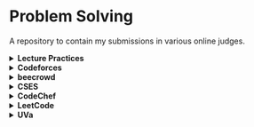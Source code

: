 # Problem Solving

A repository to contain my submissions in various online judges.

<details>
    <summary><b>Lecture Practices</b></summary>
    <table>
        <tr>
            <th>#</th>
            <th>Problem Title</th>
            <th>Solution</th>
        </tr>
        <tr>
            <td>0000</td>
            <td>Hello World!</td>
            <td><a href="/src/lecture_online/hello_world.c">[Link]</a></td>
        </tr>
        <tr>
            <td>0001</td>
            <td>Extremely Basic</td>
            <td><a href="/src/lecture_online/constants.c">[Link]</a></td>
        </tr>
        <tr>
            <td>0002</td>
            <td>Odd Even</td>
            <td><a href="/src/lecture_online/odd_even.c">[Link]</a></td>
        </tr>
        <tr>
            <td>0003</td>
            <td>Find All Divisors</td>
            <td><a href="/src/lecture_online/factor.c">[Link]</a></td>
        </tr>
        <tr>
            <td>0004</td>
            <td>Prime Composite</td>
            <td><a href="/src/lecture_online/prime_composite.c">[Link]</a></td>
        </tr>
        <tr>
            <td>0005</td>
            <td>Get All Prime Number</td>
            <td><a href="/src/lecture_online/find_all_prime.c">[Link]</a></td>
        </tr>
        <tr>
            <td>0006</td>
            <td>Digit Extraction</td>
            <td><a href="/src/lecture_online/extract_int.c">[Link]</a></td>
        </tr>
        <tr>
            <td>0007</td>
            <td>Sieve Of Eratosthenes</td>
            <td><a href="">[Link]</a></td>
        </tr>
        <tr>
            <td>0008</td>
            <td>GCD(Naive)</td>
            <td><a href="">[Link]</a></td>
        </tr>
        <tr>
            <td>0009</td>
            <td>GCD(Euiclidien)</td>
            <td><a href="">[Link]</a></td>
        </tr>
        <tr>
            <td>0010</td>
            <td>LCM(Naive)</td>
            <td><a href="">[Link]</a></td>
        </tr>
        <tr>
            <td>0011</td>
            <td>LCM(Formula)</td>
            <td><a href="">[Link]</a></td>
        </tr>
        <tr>
            <td>0012</td>
            <td>Factorial</td>
            <td><a href="">[Link]</a></td>
        </tr>
    </table>
</details>
<details>
    <summary><b>Codeforces</b></summary>
    <table>
        <tr>
            <th>#</th>
            <th>Problem </th>
            <th>Solution</th>
        </tr>
        <tr>
            <th>1A</th>
            <th>Theatre Square <a href="https://codeforces.com/problemset/problem/1/A">[Link]</a></th>
            <td><a href="/src/codeforces/theatre square.c">[Link]</a></td>
        </tr>
        <tr>
            <th>4A</th>
            <th>Watermelon <a href="https://codeforces.com/problemset/problem/4/A">[Link]</a></th>
            <td><a href="/src/codeforces/watermelon.c">[Link]</a></td>
        </tr>
        <tr>
            <th>25A</th>
            <th>IQ test <a href="https://codeforces.com/problemset/problem/25/A">[Link]</a></th>
            <td><a href="/src/codeforces/iq test.c">[Link]</a></td>
        </tr>
        <tr>
            <th>50A</th>
            <th>Domino Piling <a href="https://codeforces.com/problemset/problem/50/A">[Link]</a></th>
            <td><a href="/src/codeforces/domino_piling.c">[Link]</a></td>
        </tr>
        <tr>
            <th>71A</th>
            <th>Way Too Long Words <a href="https://codeforces.com/problemset/problem/71/A">[Link]</a></th>
            <td><a href="/src/codeforces/way too long words.c">[Link]</a></td>
        </tr>
        <tr>
            <th>118A</th>
            <th>String Task <a href="https://codeforces.com/problemset/problem/118/A">[Link]</a></th>
            <td><a href="/src/codeforces/string task.c">[Link]</a></td>
        </tr>
        <tr>
            <th>158A</th>
            <th>Next Round <a href="https://codeforces.com/contest/158/problem/A">[Link]</a></th>
            <td><a href="/src/codeforces/Next Round.c">[Link]</a></td>
        </tr>
        <tr>
            <th>263A</th>
            <th>Beautiful Matrix <a href="https://codeforces.com/problemset/problem/263/A">[Link]</a></th>
            <td><a href="/src/codeforces/beautiful matrix.c">[Link]</a></td>
        </tr>
        <tr>
            <th>281A</th>
            <th>Word Capitalization <a href="https://codeforces.com/problemset/problem/281/A">[Link]</a></th>
            <td><a href="/src/codeforces/word capitalization.c">[Link]</a></td>
        </tr>
        <tr>
            <th>318A</th>
            <th>Even Odds <a href="https://codeforces.com/problemset/problem/318/A">[Link]</a></th>
            <td><a href="/src/codeforces/even odds.c">[Link]</a></td>
        </tr>
        <tr>
            <th>617A</th>
            <th>Elephant <a href="https://codeforces.com/problemset/problem/617/A">[Link]</a></th>
            <td><a href="/src/codeforces/elephant.c">[Link]</a></td>
        </tr>
        <tr>
            <th>677A</th>
            <th>Vanya and Fence <a href="https://codeforces.com/problemset/problem/677/A">[Link]</a></th>
            <td><a href="/src/codeforces/vanya and fence.c">[Link]</a></td>
        </tr>
        <tr>
            <th>707A</th>
            <th>Brain's Photos <a href="https://codeforces.com/contest/707/problem/A">[Link]</a></th>
            <td><a href="/src/codeforces/Brain's Photos.c">[Link]</a></td>
        </tr>
        <tr>
            <th>977A</th>
            <th>Wrong Subtraction <a href="https://codeforces.com/problemset/problem/977/A">[Link]</a></th>
            <td><a href="/src/codeforces/wrong_subtraction.c">[Link]</a></td>
        </tr>
        <tr>
            <th>1512A</th>
            <th>Spy Detected! <a href="https://codeforces.com/contest/1512/problem/A">[Link]</a></th>
            <td><a href="/src/codeforces/spy detected.c">[Link]</a></td>
        </tr>
        <tr>
            <th>1754B</th>
            <th>Kevin and Permutation <a href="https://codeforces.com/problemset/problem/1754/B">[Link]</a></th>
            <td><a href="/src/codeforces/Kevin and Permutation.c">[Link]</a></td>
        </tr>
    </table>
</details>
<details>
    <summary><b>beecrowd</b></summary>
    <table>
        <tr>
            <th>#</th>
            <th>Problem Title</th>
            <th>Solution</th>
        </tr>
    </table>
</details>
<details>
    <summary><b>CSES</b></summary>
    <table>
        <tr>
            <th>#</th>
            <th>Problem Title</th>
            <th>Solution</th>
        </tr>
        <tr>
            <th>1068</th>
            <th>Weird Algorithm <a href="https://cses.fi/problemset/task/1068">[Link]</a></th>
            <td><a href="/src/cses/weird_algo.c">[Link]</a></td>
        </tr>
        <tr>
            <th>1083</th>
            <th>Missing Number <a href="https://cses.fi/problemset/task/1083">[Link]</a></th>
            <td><a href="/src/cses/missing number.c">[Link]</a></td>
        </tr>
        <tr>
            <th>1094</th>
            <th>Increasing Array <a href="https://cses.fi/problemset/task/1094">[Link]</a></th>
            <td><a href="/src/cses/Increasing Array.c">[Link]</a></td>
        </tr>
    </table>
</details>


<details>
    <summary><b>CodeChef</b></summary>
    <table>
        <tr>
            <th>#</th>
            <th>Problem Title</th>
            <th>Solution</th>
        </tr>
    </table>
</details>

<details>
    <summary><b>LeetCode</b></summary>
    <table>
        <tr>
            <th>#</th>
            <th>Problem Title</th>
            <th>Solution</th>
        </tr>
    </table>
</details>

<details>
    <summary><b>UVa</b></summary>
    <table>
        <tr>
            <th>#</th>
            <th>Problem Title</th>
            <th>Solution</th>
        </tr>
    </table>
</details>
